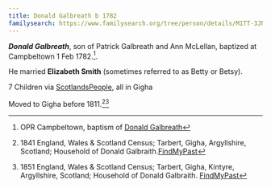 ```yaml
---
title: Donald Galbreath b 1782
familysearch: https://www.familysearch.org/tree/person/details/M1TT-3JN
---
```

***Donald Galbreath***, son of Patrick Galbreath and Ann McLellan, baptized at Campbeltown 1 Feb 1782.[^birth].

He married **Elizabeth Smith** (sometimes referred to as Betty or Betsy).

7 Children via [ScotlandsPeople](https://www.scotlandspeople.gov.uk/record-results?search_type=people&event=%28B%20OR%20C%20OR%20S%29&record_type%5B0%5D=opr_births&church_type=Old%20Parish%20Registers&dl_cat=church&dl_rec=church-births-baptisms&surname=galbreath&surname_so=fuzzy&forename_so=starts&parent_names=donald%20galbreath&parent_names_so=exact&parent_name_two=elizabeth%20smith&parent_name_two_so=exact&record=Church%20of%20Scotland%20%28old%20parish%20registers%29%20Roman%20Catholic%20Church%20Other%20churches&sort=asc&order=Date&field=year), all in Gigha

Moved to Gigha before 1811.[^census1841][^census1851]

[^birth]: OPR Campbeltown, baptism of [Donald Galbreath](/sources/opr-campbeltown-births.md#1782-02-01-donald-galbreath)

[^census1841]: 1841 England, Wales & Scotland Census; Tarbert, Gigha, Argyllshire, Scotland; Household of Donald Galbraith.[FindMyPast](https://www.findmypast.com/transcript?id=GBC/1841/0016658454&expand=true)
[^census1851]: 1851 England, Wales & Scotland Census; Tarbert, Gigha, Kintyre, Argyllshire, Scotland; Household of Donald Galbraith. [FindMyPast](https://www.findmypast.com/transcript?id=GBC/1851/0019322031&expand=true)
